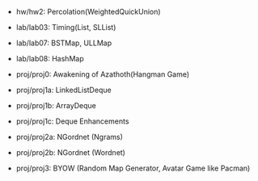 - hw/hw2: Percolation(WeightedQuickUnion)

- lab/lab03: Timing(List, SLList)

- lab/lab07: BSTMap, ULLMap

- lab/lab08: HashMap

- proj/proj0: Awakening of Azathoth(Hangman Game)

- proj/proj1a: LinkedListDeque

- proj/proj1b: ArrayDeque

- proj/proj1c: Deque Enhancements

- proj/proj2a: NGordnet (Ngrams)

- proj/proj2b: NGordnet (Wordnet)

- proj/proj3: BYOW (Random Map Generator, Avatar Game like Pacman)
